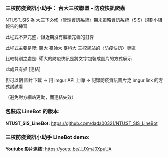 ### 三校防疫資訊小助手： 台大三校聯盟 - 防疫快訊爬蟲

NTUST_SIS 為 大三下必修〈管理資訊系統〉期末策略資訊系統（SIS）規劃小組報告的練習

此程式不算完整，但近期沒有繼續完善的打算

此程式主要是爬: 臺大 臺師大 臺科大 三校網站的〈防疫快訊〉專區

比較特別之處是: 師大的防疫快訊是將文字包裝成圖片的方式展示

此處只有抓 [連結]

但可以朝 圖片下載 => 用 imgur API 上傳 => 記錄防疫資訊圖片之 imgur link 的方式試試看

（避免對方網站更動，而連結失效）

### 包裝成 LineBot 的版本: 
**NTUST_SIS_LineBot:**
https://github.com/dada00321/NTUST_SIS_LineBot

### 三校防疫資訊小助手 LineBot demo:
**Youtube 影片連結:**
https://youtu.be/_UXmJ0XpuUA

